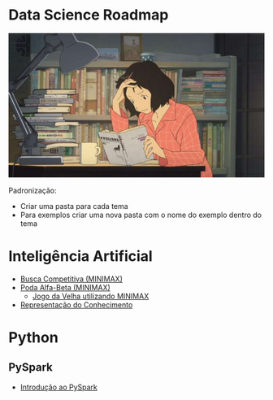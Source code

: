 # Data Science Roadmap

![](study-anime.jpg)

Padronização:

- Criar uma pasta para cada tema
- Para exemplos criar uma nova pasta com o nome do exemplo dentro do tema



# Inteligência Artificial

- [Busca Competitiva (MINIMAX)](https://github.com/zheage/Data-Science/blob/7ad436f21f9718f561ef9ef51e84ed30db351f7e/Intelig%C3%AAncia%20Artificial/Busca%20Competitiva/Busca%20Competitiva%20(MINIMAX).ipynb)
- [Poda Alfa-Beta (MINIMAX)](https://github.com/zheage/Data-Science/blob/f7a98ebabb3fad9b65d5e045cce8f6fd3a38117f/Intelig%C3%AAncia%20Artificial/Busca%20Competitiva/Poda%20Alfa-Beta%20(MINIMAX).ipynb)
  - [Jogo da Velha utilizando MINIMAX](https://github.com/zheage/Data-Science/blob/7ad436f21f9718f561ef9ef51e84ed30db351f7e/Intelig%C3%AAncia%20Artificial/Busca%20Competitiva/MINIMAX%20-%20Jogo%20da%20Velha/Jogo%20da%20Velha.ipynb)
- [Representação do Conhecimento](https://github.com/zheage/Data-Science/blob/aa40baeb85607b49910a80925f632c338f57bf2b/Intelig%C3%AAncia%20Artificial/Representa%C3%A7%C3%A3o%20do%20Conhecimento/Representa%C3%A7%C3%A3o%20do%20Conhecimento.ipynb)


# Python

## PySpark

- [Introdução ao PySpark](https://github.com/zheage/Data-Science/blob/2ccbd8147ce8b7337681fd3bae4e1037f45edec5/Python/PySpark/Introdu%C3%A7%C3%A3o%20ao%20PySpark.ipynb)